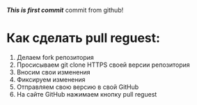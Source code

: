 ***This is first commit***
commit from github!

# Как сделать pull reguest:

1. Делаем fork репозитория
2. Просисываем git clone HTTPS своей версии репозитория
3. Вносим свои изменения
4. Фиксируем изменения 
5. Отправляем свою версию в свой GitHub
6. На сайте GitHub нажимаем кнопку pull reguest